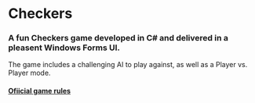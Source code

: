 # Checkers
### A fun Checkers game developed in C# and delivered in a pleasent Windows Forms UI.<br/>
The game includes a challenging AI to play against, as well as a Player vs. Player mode.

#### [Ofiicial game rules](https://www.ultraboardgames.com/checkers/game-rules.php)
